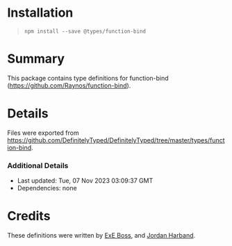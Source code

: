 # Installation
> `npm install --save @types/function-bind`

# Summary
This package contains type definitions for function-bind (https://github.com/Raynos/function-bind).

# Details
Files were exported from https://github.com/DefinitelyTyped/DefinitelyTyped/tree/master/types/function-bind.

### Additional Details
 * Last updated: Tue, 07 Nov 2023 03:09:37 GMT
 * Dependencies: none

# Credits
These definitions were written by [ExE Boss](https://github.com/ExE-Boss), and [Jordan Harband](https://github.com/ljharb).
